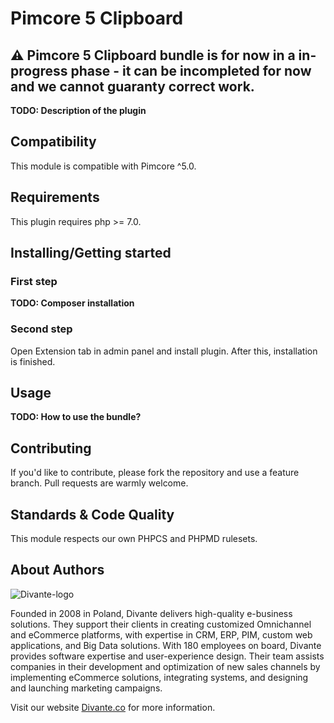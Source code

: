 # Pimcore 5 Clipboard

## :warning: Pimcore 5 Clipboard bundle is for now in a in-progress phase - it can be incompleted for now and we cannot guaranty correct work. 

**TODO: Description of the plugin**

## Compatibility
This module is compatible with Pimcore ^5.0.

## Requirements
This plugin requires php >= 7.0.

## Installing/Getting started
### First step
**TODO: Composer installation**

### Second step
Open Extension tab in admin panel and install plugin. After this, installation is finished.

## Usage
**TODO: How to use the bundle?**

## Contributing
If you'd like to contribute, please fork the repository and use a feature branch. Pull requests are warmly welcome.

## Standards & Code Quality
This module respects our own PHPCS and PHPMD rulesets.

## About Authors
![Divante-logo](http://divante.co/static/img/logo.svg "Divante")

Founded in 2008 in Poland, Divante delivers high-quality e-business solutions. They support their clients in creating customized Omnichannel and eCommerce platforms, with expertise in CRM, ERP, PIM, custom web applications, and Big Data solutions. With 180 employees on board, Divante provides software expertise and user-experience design. Their team assists companies in their development and optimization of new sales channels by implementing eCommerce solutions, integrating systems, and designing and launching marketing campaigns.

Visit our website [Divante.co](https://divante.co/ "Divante.co") for more information.
